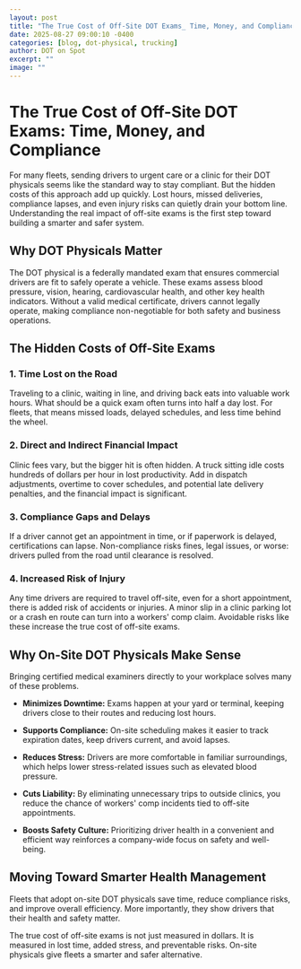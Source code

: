 ```yaml
---
layout: post
title: "The True Cost of Off-Site DOT Exams_ Time, Money, and Compliance"
date: 2025-08-27 09:00:10 -0400
categories: [blog, dot-physical, trucking]
author: DOT on Spot
excerpt: ""
image: ""
---
```


# **The True Cost of Off-Site DOT Exams: Time, Money, and Compliance**

For many fleets, sending drivers to urgent care or a clinic for their DOT physicals seems like the standard way to stay compliant. But the hidden costs of this approach add up quickly. Lost hours, missed deliveries, compliance lapses, and even injury risks can quietly drain your bottom line. Understanding the real impact of off-site exams is the first step toward building a smarter and safer system.

## **Why DOT Physicals Matter**

The DOT physical is a federally mandated exam that ensures commercial drivers are fit to safely operate a vehicle. These exams assess blood pressure, vision, hearing, cardiovascular health, and other key health indicators. Without a valid medical certificate, drivers cannot legally operate, making compliance non-negotiable for both safety and business operations.

## **The Hidden Costs of Off-Site Exams**

### **1. Time Lost on the Road**

Traveling to a clinic, waiting in line, and driving back eats into valuable work hours. What should be a quick exam often turns into half a day lost. For fleets, that means missed loads, delayed schedules, and less time behind the wheel.

### **2. Direct and Indirect Financial Impact**

Clinic fees vary, but the bigger hit is often hidden. A truck sitting idle costs hundreds of dollars per hour in lost productivity. Add in dispatch adjustments, overtime to cover schedules, and potential late delivery penalties, and the financial impact is significant.

### **3. Compliance Gaps and Delays**

If a driver cannot get an appointment in time, or if paperwork is delayed, certifications can lapse. Non-compliance risks fines, legal issues, or worse: drivers pulled from the road until clearance is resolved.

### **4. Increased Risk of Injury**

Any time drivers are required to travel off-site, even for a short appointment, there is added risk of accidents or injuries. A minor slip in a clinic parking lot or a crash en route can turn into a workers' comp claim. Avoidable risks like these increase the true cost of off-site exams.

## **Why On-Site DOT Physicals Make Sense**

Bringing certified medical examiners directly to your workplace solves many of these problems.

-   **Minimizes Downtime:** Exams happen at your yard or terminal, keeping drivers close to their routes and reducing lost hours.

-   **Supports Compliance:** On-site scheduling makes it easier to track expiration dates, keep drivers current, and avoid lapses.

-   **Reduces Stress:** Drivers are more comfortable in familiar surroundings, which helps lower stress-related issues such as elevated blood pressure.

-   **Cuts Liability:** By eliminating unnecessary trips to outside clinics, you reduce the chance of workers' comp incidents tied to off-site appointments.

-   **Boosts Safety Culture:** Prioritizing driver health in a convenient and efficient way reinforces a company-wide focus on safety and well-being.

## **Moving Toward Smarter Health Management**

Fleets that adopt on-site DOT physicals save time, reduce compliance risks, and improve overall efficiency. More importantly, they show drivers that their health and safety matter.

The true cost of off-site exams is not just measured in dollars. It is measured in lost time, added stress, and preventable risks. On-site physicals give fleets a smarter and safer alternative.
